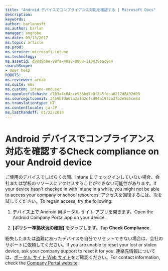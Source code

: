 ```yaml
---
title: "Android デバイスでコンプライアンス対応を確認する | Microsoft Docs"
description: 
keywords: 
author: barlanmsft
ms.author: barlan
manager: angrobe
ms.date: 03/13/2017
ms.topic: article
ms.prod: 
ms.service: microsoft-intune
ms.technology: 
ms.assetid: d98d9bbe-98fa-48a9-8808-110435eac9e4
searchScope:
- User help
ROBOTS: 
ms.reviewer: arnab
ms.suite: ems
ms.custom: intune-enduser
ms.openlocfilehash: d703a4c04ece936bd7e0f245feca0217d8432d09
ms.sourcegitcommit: 2459bfda07a2afd2cfcd94a1972a3fb2e565ce8d
ms.translationtype: HT
ms.contentlocale: ja-JP
ms.lasthandoff: 01/22/2018
---
```

# <a name="check-compliance-on-your-android-device"></a><span data-ttu-id="7ec83-102">Android デバイスでコンプライアンス対応を確認する</span><span class="sxs-lookup"><span data-stu-id="7ec83-102">Check compliance on your Android device</span></span>

<span data-ttu-id="7ec83-103">ご使用のデバイスでしばらくの間、Intune にチェックインしていない場合、会社または学校のリソースにアクセスすることができない可能性があります。</span><span class="sxs-lookup"><span data-stu-id="7ec83-103">If your device hasn't checked in with Intune in a while, you might not be able to access your company or school resources.</span></span> <span data-ttu-id="7ec83-104">アクセスを回復するには、次を試してください。</span><span class="sxs-lookup"><span data-stu-id="7ec83-104">To regain access, try the following:</span></span>

1. <span data-ttu-id="7ec83-105">デバイス上で Android 用ポータル サイト アプリを開きます。</span><span class="sxs-lookup"><span data-stu-id="7ec83-105">Open the Android Company Portal app on your device.</span></span>

2. <span data-ttu-id="7ec83-106">**[ポリシー準拠状況の確認]** をタップします。</span><span class="sxs-lookup"><span data-stu-id="7ec83-106">Tap **Check Compliance**.</span></span>

<span data-ttu-id="7ec83-107">紛失したまたは盗難にあったデバイスを自分でリセットできない場合は、会社のサポートに依頼してください。</span><span class="sxs-lookup"><span data-stu-id="7ec83-107">If you are unable to reset your lost or stolen device, ask your company support to reset it for you.</span></span> <span data-ttu-id="7ec83-108">連絡先情報については、[ポータル サイト Web サイト](https://portal.manage.microsoft.com#HelpDeskDialog)をご確認ください。</span><span class="sxs-lookup"><span data-stu-id="7ec83-108">For contact information, check the [Company Portal website](https://portal.manage.microsoft.com#HelpDeskDialog).</span></span>

